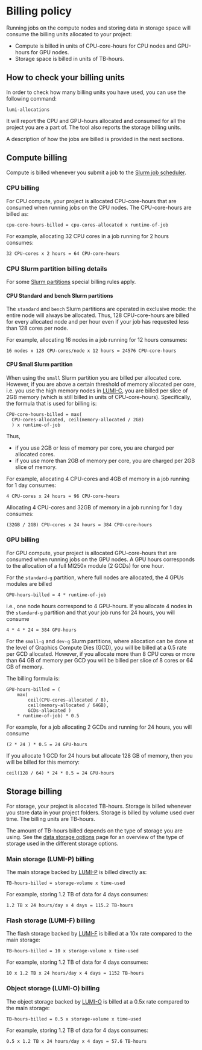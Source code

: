 [lumi-c]: ../../hardware/lumic.md
[lumi-f]: ../../storage/parallel-filesystems/lumif.md
[lumi-p]: ../../storage/parallel-filesystems/lumip.md
[lumi-o]: ../../storage/lumio/index.md
[slurm-quickstart]: ../../runjobs/scheduled-jobs/slurm-quickstart.md
[slurm-partitions]: ../../runjobs/scheduled-jobs/partitions.md
[data-storage-options]: ../../storage/index.md

# Billing policy

Running jobs on the compute nodes and storing data in storage space will consume
the billing units allocated to your project:

- Compute is billed in units of CPU-core-hours for CPU nodes and GPU-hours for GPU nodes.
- Storage space is billed in units of TB-hours.

## How to check your billing units

In order to check how many billing units you have used, you can use the 
following command:

```
lumi-allocations
```

It will report the CPU and GPU-hours allocated and consumed for all the project
you are a part of. The tool also reports the storage billing units.

A description of how the jobs are billed is provided in the next sections.  

## Compute billing

Compute is billed whenever you submit a job to the [Slurm job scheduler][slurm-quickstart].

### CPU billing

For CPU compute, your project is allocated CPU-core-hours that are consumed
when running jobs on the CPU nodes. The CPU-core-hours are billed as:

```text
cpu-core-hours-billed = cpu-cores-allocated x runtime-of-job
```

For example, allocating 32 CPU cores in a job running for 2 hours consumes:

```text
32 CPU-cores x 2 hours = 64 CPU-core-hours
```

### CPU Slurm partition billing details

For some [Slurm partitions][slurm-partitions] special billing rules apply.

#### CPU Standard and bench Slurm partitions

The `standard` and `bench` Slurm partitions are operated in exclusive mode: the
entire node will always be allocated. Thus, 128 CPU-core-hours are billed for
every allocated node and per hour even if your job has requested less than 128
cores per node.

For example, allocating 16 nodes in a job running for 12 hours consumes:

```text
16 nodes x 128 CPU-cores/node x 12 hours = 24576 CPU-core-hours
```

#### CPU Small Slurm partition

When using the `small` Slurm partition you are billed per allocated core.
However, if you are above a certain threshold of memory allocated per core,
i.e. you use the high memory nodes in [LUMI-C][lumi-c], you are billed per
slice of 2GB memory (which is still billed in units of CPU-core-hours).
Specifically, the formula that is used for billing is:

```text
CPU-core-hours-billed = max(
  CPU-cores-allocated, ceil(memory-allocated / 2GB)
  ) x runtime-of-job
```

Thus,

- if you use 2GB or less of memory per core, you are charged per allocated
  cores.
- if you use more than 2GB of memory per core, you are charged per 2GB slice
  of memory.

For example, allocating 4 CPU-cores and 4GB of memory in a job running for 1 day
consumes:

```text
4 CPU-cores x 24 hours = 96 CPU-core-hours
```

Allocating 4 CPU-cores and 32GB of memory in a job running for 1 day consumes:

```text
(32GB / 2GB) CPU-cores x 24 hours = 384 CPU-core-hours
```

### GPU billing

For GPU compute, your project is allocated GPU-core-hours that are consumed
when running jobs on the GPU nodes. A GPU hours corresponds to the allocation
of a full MI250x module (2 GCDs) for one hour.

For the `standard-g` partition, where full nodes are allocated, the 4 GPUs
modules are billed

```text
GPU-hours-billed = 4 * runtime-of-job
```

i.e., one node hours correspond to 4 GPU-hours. If you allocate 4 nodes in the
`standard-g` partition and that your job runs for 24 hours, you will consume

```text
4 * 4 * 24 = 384 GPU-hours
```

For the `small-g` and `dev-g` Slurm partitions, where allocation can be done at 
the level of Graphics Compute Dies (GCD), you will be billed at a 0.5 rate per
GCD allocated. However, if you allocate more than 8 CPU cores or more than 64 GB
of memory per GCD you will be billed per slice of 8 cores or 64 GB of memory.

The billing formula is:

```text
GPU-hours-billed = (
    max(
        ceil(CPU-cores-allocated / 8),
        ceil(memory-allocated / 64GB),
        GCDs-allocated )
    * runtime-of-job) * 0.5
```

For example, for a job allocating 2 GCDs and running for 24 hours, you will 
consume

```text
(2 * 24 ) * 0.5 = 24 GPU-hours
```

If you allocate 1 GCD for 24 hours but allocate 128 GB of memory, then you will
be billed for this memory:

```
ceil(128 / 64) * 24 * 0.5 = 24 GPU-hours
```

## Storage billing

For storage, your project is allocated TB-hours. Storage is billed whenever you
store data in your project folders. Storage is billed by volume used over time.
The billing units are TB-hours.

The amount of TB-hours billed depends on the type of storage you are using. See
the [data storage options][data-storage-options] page for an overview of the
type of storage used in the different storage options.

### Main storage (LUMI-P) billing

The main storage backed by [LUMI-P][lumi-p] is billed directly as:

```text
TB-hours-billed = storage-volume x time-used
```

For example, storing 1.2 TB of data for 4 days consumes:

```text
1.2 TB x 24 hours/day x 4 days = 115.2 TB-hours
```

### Flash storage (LUMI-F) billing

The flash storage backed by [LUMI-F][lumi-f] is billed at a 10x rate compared
to the main storage:

```text
TB-hours-billed = 10 x storage-volume x time-used
```

For example, storing 1.2 TB of data for 4 days consumes:

```text
10 x 1.2 TB x 24 hours/day x 4 days = 1152 TB-hours
```

### Object storage (LUMI-O) billing

The object storage backed by [LUMI-O][lumi-o] is billed at a 0.5x rate compared
to the main storage:

```text
TB-hours-billed = 0.5 x storage-volume x time-used
```

For example, storing 1.2 TB of data for 4 days consumes:

```text
0.5 x 1.2 TB x 24 hours/day x 4 days = 57.6 TB-hours
```
